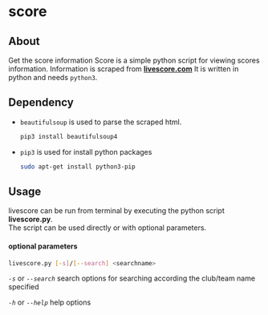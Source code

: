 # score

## About
Get the score information
Score is a simple python script for viewing scores information. Information is scraped from [**livescore.com**](http://www.livescore.com) 
It is written in python and needs `python3`.

## Dependency
- `beautifulsoup` is used to parse the scraped html.
    ```bash
    pip3 install beautifulsoup4
    ```

- `pip3` is used for install python packages
    ```bash
    sudo apt-get install python3-pip
    ```

## Usage
livescore can be run from terminal by executing the python script **livescore.py**.  
The script can be used directly or with optional parameters.

#### optional parameters
```bash
livescore.py [-s]/[--search] <searchname>
```

*`-s`* or *`--search`*
search options for searching according the club/team name specified

*`-h`* or *`--help`*
help options

